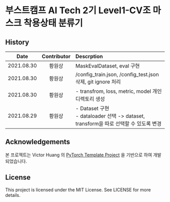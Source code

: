 # 부스트캠프 AI Tech 2기 Level1-CV조 마스크 착용상태 분류기

## History
|Date|Contributor|Descrption|
|:----:|:---:|:---|
|2021.08.30|황원상|MaskEvalDataset, eval 구현|
|2021.08.30|황원상|/config_train.json, /config_test.json 삭제, git ignore 처리|
|2021.08.30|황원상|- transfrom, loss, metric, model 개인 디렉토리 생성|
|2021.08.29|황원상|- Dataset 구현<br>- dataloader 선택 -> dataset, transform을 따로 선택할 수 있도록 변경|

## Acknowledgements
본 프로젝트는 Victor Huang 의 [PyTorch Template Project](https://github.com/victoresque/pytorch-template) 을 기반으로 하여 개발되었습니다.

## License
This project is licensed under the MIT License. See LICENSE for more details.

